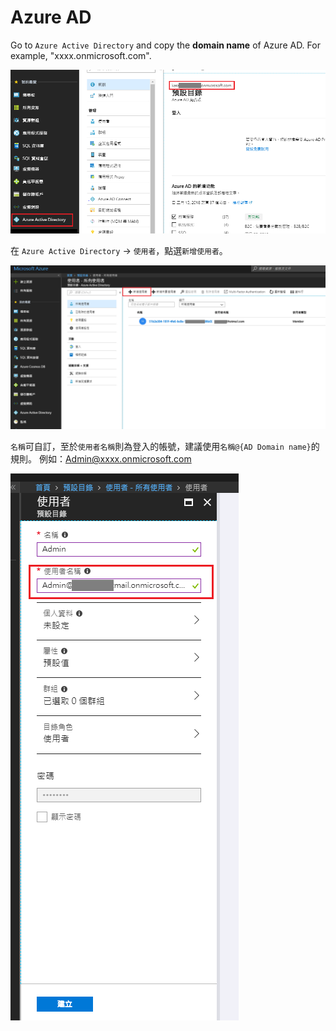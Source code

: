 
# Azure AD

Go to `Azure Active Directory` and copy the **domain name** of Azure AD.
For example, "xxxx.onmicrosoft.com".

![](../assets/003.png) 


在 `Azure Active Directory` -> `使用者`，點選`新增使用者`。

![](../assets/002.png) 


`名稱`可自訂，至於`使用者名稱`則為登入的帳號，建議使用`名稱@{AD Domain name}`的規則。
例如：Admin@xxxx.onmicrosoft.com

![](../assets/004.png) 


